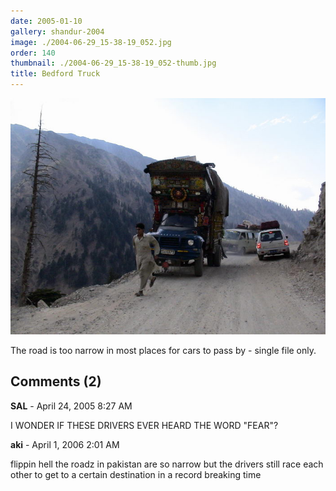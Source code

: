 ```yaml
---
date: 2005-01-10
gallery: shandur-2004
image: ./2004-06-29_15-38-19_052.jpg
order: 140
thumbnail: ./2004-06-29_15-38-19_052-thumb.jpg
title: Bedford Truck
---
```


![Bedford Truck](./2004-06-29_15-38-19_052.jpg)

The road is too narrow in most places for cars to pass by - single file only.

<div id="comments">

## Comments (2)

<div id="comment">

**SAL** - April 24, 2005  8:27 AM

I WONDER IF THESE DRIVERS EVER HEARD THE WORD "FEAR"?

</div>

<div id="comment">

**aki** - April  1, 2006  2:01 AM

flippin hell the roadz in pakistan are so narrow but the drivers still race each other to get to a certain destination in a record breaking time

</div>

</div>